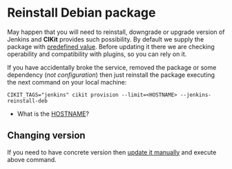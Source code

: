 # Reinstall Debian package

May happen that you will need to reinstall, downgrade or upgrade version of Jenkins and **CIKit** provides such possibility. By default we supply the package with [predefined value](../../../scripts/roles/cikit-jenkins/vars/main.yml#L5). Before updating it there we are checking operability and compatibility with plugins, so you can rely on it.

If you have accidentally broke the service, removed the package or some dependency (*not configuration*) then just reinstall the package executing the next command on your local machine:

```shell
CIKIT_TAGS="jenkins" cikit provision --limit=<HOSTNAME> --jenkins-reinstall-deb
```

- What is the [HOSTNAME](../../host)?

## Changing version

If you need to have concrete version then [update it manually](../../../scripts/roles/cikit-jenkins/vars/main.yml#L5) and execute above command.
